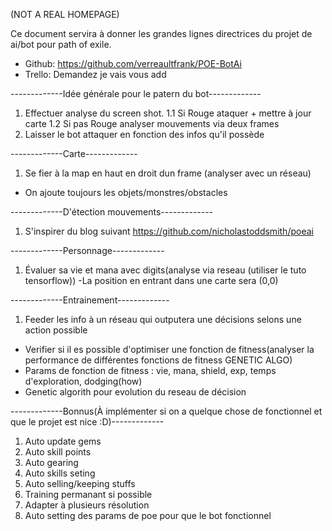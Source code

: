 (NOT A REAL HOMEPAGE) 

Ce document servira à donner les grandes lignes directrices du projet de ai/bot pour path of exile.
- Github: https://github.com/verreaultfrank/POE-BotAi
- Trello: Demandez je vais vous add

-------------Idée générale pour le patern du bot-------------
1. Effectuer analyse du screen shot.
1.1 Si Rouge ataquer + mettre à jour carte
1.2 Si pas Rouge analyser mouvements via deux frames
2. Laisser le bot attaquer en fonction des infos qu'il possède


-------------Carte-------------
1. Se fier à  la map en haut en droit dun frame (analyser avec un réseau)
- On ajoute toujours les objets/monstres/obstacles


-------------D'étection mouvements-------------
1. S'inspirer du blog suivant https://github.com/nicholastoddsmith/poeai


-------------Personnage-------------
1. Évaluer sa vie et mana avec digits(analyse via reseau (utiliser le tuto tensorflow)) 
-La position en entrant dans une carte sera (0,0)


-------------Entrainement-------------
1. Feeder les info à un réseau qui outputera une décisions selons une action possible
- Verifier si il es possible d'optimiser une fonction de fitness(analyser la performance de différentes fonctions de fitness GENETIC ALGO)
- Params de fonction de fitness : vie, mana, shield, exp, temps d'exploration, dodging(how)
- Genetic algorith pour evolution du reseau de décision


-------------Bonnus(À implémenter si on a quelque chose de fonctionnel et que le projet est nice :D)-------------
1. Auto update gems
2. Auto skill points
3. Auto gearing
4. Auto skills seting
5. Auto selling/keeping stuffs
6. Training permanant si possible
7. Adapter à plusieurs résolution
8. Auto setting des params de poe pour que le bot fonctionnel
